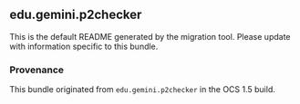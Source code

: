
## edu.gemini.p2checker

This is the default README generated by the migration tool. Please update with information specific to this bundle.

### Provenance

This bundle originated from `edu.gemini.p2checker` in the OCS 1.5 build. 
